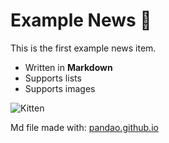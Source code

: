 # Example News 📰

This is the first example news item.

- Written in **Markdown**
- Supports lists
- Supports images

![Kitten](https://placekitten.com/400/300)

Md file made with:
[pandao.github.io](https://pandao.github.io/editor.md/en.html)

